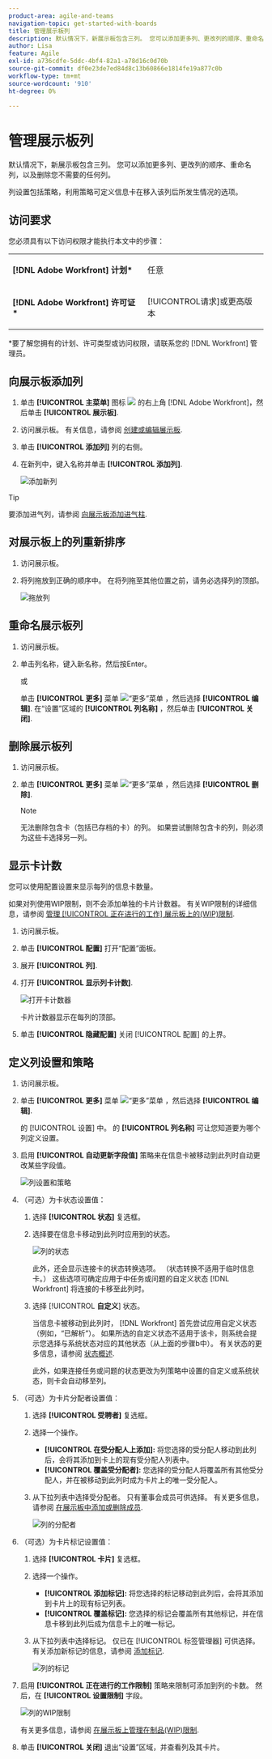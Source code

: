 ```yaml
---
product-area: agile-and-teams
navigation-topic: get-started-with-boards
title: 管理展示板列
description: 默认情况下，新展示板包含三列。 您可以添加更多列、更改列的顺序、重命名列，以及删除您不需要的任何列。
author: Lisa
feature: Agile
exl-id: a736cdfe-5ddc-4bf4-82a1-a78d16c0d70b
source-git-commit: df0e23de7ed84d8c13b60866e1814fe19a877c0b
workflow-type: tm+mt
source-wordcount: '910'
ht-degree: 0%

---
```


# 管理展示板列

默认情况下，新展示板包含三列。 您可以添加更多列、更改列的顺序、重命名列，以及删除您不需要的任何列。

列设置包括策略，利用策略可定义信息卡在移入该列后所发生情况的选项。

## 访问要求

您必须具有以下访问权限才能执行本文中的步骤：

<table style="table-layout:auto"> 
 <col> 
 </col> 
 <col> 
 </col> 
 <tbody> 
  <tr> 
   <td role="rowheader"><strong>[!DNL Adobe Workfront] 计划*</strong></td> 
   <td> <p>任意</p> </td> 
  </tr> 
  <tr> 
   <td role="rowheader"><strong>[!DNL Adobe Workfront] 许可证*</strong></td> 
   <td> <p>[!UICONTROL请求]或更高版本</p> </td> 
  </tr> 
 </tbody> 
</table>

&#42;要了解您拥有的计划、许可类型或访问权限，请联系您的 [!DNL Workfront] 管理员。

## 向展示板添加列

1. 单击 **[!UICONTROL 主菜单]** 图标 ![](assets/main-menu-icon.png) 的右上角 [!DNL Adobe Workfront]，然后单击 **[!UICONTROL 展示板]**.
1. 访问展示板。 有关信息，请参阅 [创建或编辑展示板](../../agile/get-started-with-boards/create-edit-board.md).
1. 单击 **[!UICONTROL 添加列]** 列的右侧。
1. 在新列中，键入名称并单击 **[!UICONTROL 添加列]**.

   ![添加新列](assets/boards-add-column.png)

>[!TIP]
>
>要添加进气列，请参阅 [向展示板添加进气柱](/help/quicksilver/agile/use-boards-agile-planning-tools/add-intake-column-to-board.md).

## 对展示板上的列重新排序

1. 访问展示板。
1. 将列拖放到正确的顺序中。 在将列拖至其他位置之前，请务必选择列的顶部。

   ![拖放列](assets/boards-dragdropcolumn.png)

## 重命名展示板列

1. 访问展示板。
1. 单击列名称，键入新名称，然后按Enter。

   或

   单击 **[!UICONTROL 更多]** 菜单 ![“更多”菜单](assets/more-icon-spectrum.png) ，然后选择 **[!UICONTROL 编辑]**. 在“设置”区域的 **[!UICONTROL 列名称]** ，然后单击 **[!UICONTROL 关闭]**.

## 删除展示板列

1. 访问展示板。
1. 单击 **[!UICONTROL 更多]** 菜单 ![“更多”菜单](assets/more-icon-spectrum.png) ，然后选择 **[!UICONTROL 删除]**.

   >[!NOTE]
   >
   >无法删除包含卡（包括已存档的卡）的列。 如果尝试删除包含卡的列，则必须为这些卡选择另一列。

## 显示卡计数

您可以使用配置设置来显示每列的信息卡数量。

如果对列使用WIP限制，则不会添加单独的卡片计数器。 有关WIP限制的详细信息，请参阅 [管理 [!UICONTROL 正在进行的工作] 展示板上的(WIP)限制](/help/quicksilver/agile/use-boards-agile-planning-tools/manage-wip-limit-on-board.md).

1. 访问展示板。
1. 单击 **[!UICONTROL 配置]** 打开“配置”面板。
1. 展开 **[!UICONTROL 列]**.
1. 打开 **[!UICONTROL 显示列卡计数]**.

   ![打开卡计数器](assets/display-card-count.png)

   卡片计数器显示在每列的顶部。

1. 单击 **[!UICONTROL 隐藏配置]** 关闭 [!UICONTROL 配置] 的上界。

## 定义列设置和策略

1. 访问展示板。
1. 单击 **[!UICONTROL 更多]** 菜单 ![“更多”菜单](assets/more-icon-spectrum.png) ，然后选择 **[!UICONTROL 编辑]**.

   的 [!UICONTROL 设置] 中。 的 **[!UICONTROL 列名称]** 可让您知道要为哪个列定义设置。

1. 启用 **[!UICONTROL 自动更新字段值]** 策略来在信息卡被移动到此列时自动更改某些字段值。

   ![列设置和策略](assets/boards-column-policies-enabled.png)

1. （可选）为卡状态设置值：

   1. 选择 **[!UICONTROL 状态]** 复选框。

   1. 选择要在信息卡移动到此列时应用到的状态。

      ![列的状态](assets/boards-column-status.png)

      此外，还会显示连接卡的状态转换选项。 （状态转换不适用于临时信息卡。） 这些选项可确定应用于中任务或问题的自定义状态 [!DNL Workfront] 将连接的卡移至此列时。

   1. 选择 [!UICONTROL **自定义**] 状态。

      当信息卡被移动到此列时， [!DNL Workfront] 首先尝试应用自定义状态（例如，“已解析”）。 如果所选的自定义状态不适用于该卡，则系统会提示您选择与系统状态对应的其他状态（从上面的步骤b中）。 有关状态的更多信息，请参阅 [状态概述](/help/quicksilver/administration-and-setup/customize-workfront/creating-custom-status-and-priority-labels/statuses-overview.md).

      此外，如果连接任务或问题的状态更改为列策略中设置的自定义或系统状态，则卡会自动移至列。

1. （可选）为卡片分配者设置值：

   1. 选择 **[!UICONTROL 受聘者]** 复选框。
   1. 选择一个操作。

      * **[!UICONTROL 在受分配人上添加]:** 将您选择的受分配人移动到此列后，会将其添加到卡上的现有受分配人列表中。
      * **[!UICONTROL 覆盖受分配者]:** 您选择的受分配人将覆盖所有其他受分配人，并在被移动到此列时成为卡片上的唯一受分配人。
   1. 从下拉列表中选择受分配者。 只有董事会成员可供选择。 有关更多信息，请参阅 [在展示板中添加或删除成员](/help/quicksilver/agile/get-started-with-boards/add-members-to-board.md).

      ![列的分配者](assets/boards-column-assignees.png)


1. （可选）为卡片标记设置值：

   1. 选择 **[!UICONTROL 卡片]** 复选框。
   1. 选择一个操作。

      * **[!UICONTROL 添加标记]:** 将您选择的标记移动到此列后，会将其添加到卡片上的现有标记列表。
      * **[!UICONTROL 覆盖标记]:** 您选择的标记会覆盖所有其他标记，并在信息卡移到此列后成为信息卡上的唯一标记。
   1. 从下拉列表中选择标记。 仅已在 [!UICONTROL 标签管理器] 可供选择。 有关添加新标记的信息，请参阅 [添加标记](/help/quicksilver/agile/get-started-with-boards/add-tags.md).

      ![列的标记](assets/boards-column-tags.png)


1. 启用 **[!UICONTROL 正在进行的工作限制]** 策略来限制可添加到列的卡数。 然后，在 **[!UICONTROL 设置限制]** 字段。

   ![列的WIP限制](assets/boards-wip-limit-in-column.png)

   有关更多信息，请参阅 [在展示板上管理在制品(WIP)限制](/help/quicksilver/agile/use-boards-agile-planning-tools/manage-wip-limit-on-board.md).

1. 单击 **[!UICONTROL 关闭]** 退出“设置”区域，并查看列及其卡片。
